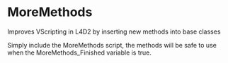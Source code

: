 # MoreMethods
Improves VScripting in L4D2 by inserting new methods into base classes

Simply include the MoreMethods script, the methods will be safe to use when the MoreMethods_Finished variable is true.
